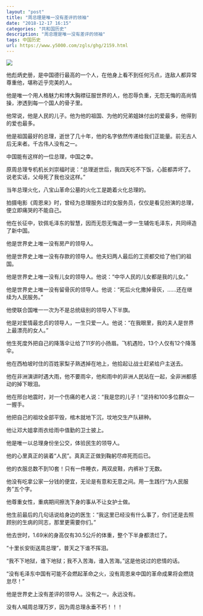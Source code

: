 ```yaml
---
layout: "post"
title: "周总理是唯一没有差评的领袖"
date: "2018-12-17 16:15"
categories: "共和国历史"
description: "周总理是唯一没有差评的领袖"
tags: 中国历史
url: https://www.y5000.com/zgls/ghg/2159.html
---
```






[![](https://img.y5000.com/uploads/allimg/151015/4-151015210624P2.jpg)](https://www.y5000.com)

他彪炳史册，是中国德行最高的一个人，在他身上看不到任何污点，连敌人都异常尊重他，堪称近乎完美的人。

他是唯一个用人格魅力和博大胸襟征服世界的人，他忍辱负重，无怨无悔的高尚情操，渗透到每一个国人的骨子里。

他常说，他是人民的儿子。他为他的祖国、为他的兄弟姐妹付出的爱最多，他得到的爱也最多。

他是祖国最好的总理，逝世了几十年，他的名字依然传递给我们正能量。前无古人后无来者。千古伟人没有之一。

中国能有这样的一位总理，中国之幸。

原周总理专机机长刘崇福时说：“总理逝世后，我四天吃不下饭，心脏都弄坏了。说老实话，父母死了我也没这样。”

当年总理火化，八宝山革命公墓的火化工是跪着火化总理的。

拍摄电影《周恩来》时，曾经为总理服务过的女服务员，仅仅是看见扮演的总理，便立即痛哭的不能自己。

他在长征中，钦佩毛泽东的智慧，因而无怨无悔退一步一生辅佐毛泽东，共同缔造了新中国。

他是世界史上唯一没有房产的领导人。

他是世界史上唯一没有存款的领导人。他夫妇两人最后的工资都交给了他们的祖国。

他是世界史上唯一没有儿女的领导人。他说：“中华人民的儿女都是我的儿女。”

他是世界史上唯一没有留骨灰的领导人。他说：“死后火化撒掉骨灰，……还在继续为人民服务。”

他使联合国唯一一次为不是总统级别的领导人下半旗。

他是对爱情最忠贞的领导人，一生只爱一人。他说：“在我眼里，我的夫人是世界上最漂亮的女人。”

他生死度外把自己的降落伞让给了11岁的小扬眉。飞机遇险，13个人仅有12个降落伞。

他在西柏坡时住的百姓家梨子熟透掉在地上，他拾起让战士赶紧给户主送去。

他在非洲演讲时遇大雨，他不要雨伞，他和雨中的非洲人民站在一起，全非洲都感动的掉下眼泪。

他在邢台地震时，对一个伤痛的老人说：“我是您的儿子！”坚持和100多位群众一一握手。

他把自己的祖坟全部平毁，棺木就地下沉，坟地交生产队耕种。

他让邓大姐拿雨衣给雨中值勤的卫士披上。

他是唯一以总理身份坐公交，体验民生的领导人。

他的心里真正的装着“人民”。真真正正做到鞠躬尽瘁死而后已。

他的衣服总数不到10套！只有一件睡衣，两双皮鞋，内裤补丁无数。

他没有吃拿公家一分钱的便宜，无论是有意和无意之间。用一生践行“为人民服务”五个字。

他尊重女性，重病期间擦洗下身的事从不让女护士做。

他生前最后的几句话说给身边的医生：“我这里已经没有什么事了，你们还是去照顾别的生病的同志，那里更需要你们。”

他去世时，1.69米的身高仅有30.5公斤的体重，整个下半身都溃烂了。

“十里长安街送周总理”，普天之下谁不挥泪。

“我不下地狱，谁下地狱；我不入苦海，谁入苦海。”这是他说过的悲情的话。

“没有毛泽东中国有可能不会燃起革命之火，没有周恩来中国的革命成果将会燃烧怠尽！”

他是世界史上没有差评的领导人。没有之一。永远没有。

没有人喊周总理万岁，因为周总理永垂不朽！！！
